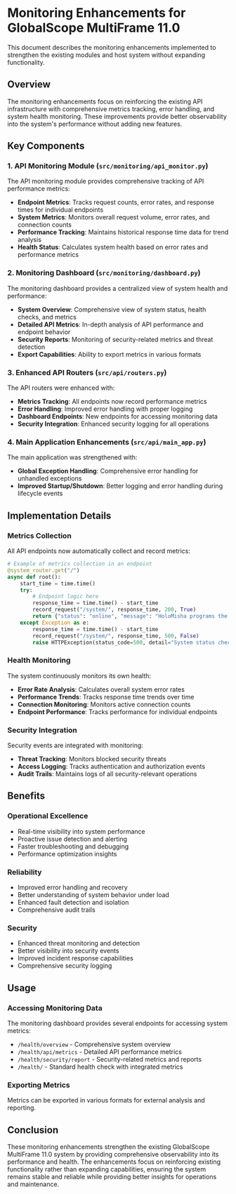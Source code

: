 # Monitoring Enhancements for GlobalScope MultiFrame 11.0

This document describes the monitoring enhancements implemented to strengthen the existing modules and host system without expanding functionality.

## Overview

The monitoring enhancements focus on reinforcing the existing API infrastructure with comprehensive metrics tracking, error handling, and system health monitoring. These improvements provide better observability into the system's performance without adding new features.

## Key Components

### 1. API Monitoring Module (`src/monitoring/api_monitor.py`)

The API monitoring module provides comprehensive tracking of API performance metrics:

- **Endpoint Metrics**: Tracks request counts, error rates, and response times for individual endpoints
- **System Metrics**: Monitors overall request volume, error rates, and connection counts
- **Performance Tracking**: Maintains historical response time data for trend analysis
- **Health Status**: Calculates system health based on error rates and performance metrics

### 2. Monitoring Dashboard (`src/monitoring/dashboard.py`)

The monitoring dashboard provides a centralized view of system health and performance:

- **System Overview**: Comprehensive view of system status, health checks, and metrics
- **Detailed API Metrics**: In-depth analysis of API performance and endpoint behavior
- **Security Reports**: Monitoring of security-related metrics and threat detection
- **Export Capabilities**: Ability to export metrics in various formats

### 3. Enhanced API Routers (`src/api/routers.py`)

The API routers were enhanced with:

- **Metrics Tracking**: All endpoints now record performance metrics
- **Error Handling**: Improved error handling with proper logging
- **Dashboard Endpoints**: New endpoints for accessing monitoring data
- **Security Integration**: Enhanced security logging for all operations

### 4. Main Application Enhancements (`src/api/main_app.py`)

The main application was strengthened with:

- **Global Exception Handling**: Comprehensive error handling for unhandled exceptions
- **Improved Startup/Shutdown**: Better logging and error handling during lifecycle events

## Implementation Details

### Metrics Collection

All API endpoints now automatically collect and record metrics:

```python
# Example of metrics collection in an endpoint
@system_router.get("/")
async def root():
    start_time = time.time()
    try:
        # Endpoint logic here
        response_time = time.time() - start_time
        record_request("/system/", response_time, 200, True)
        return {"status": "online", "message": "HoloMisha programs the universe!"}
    except Exception as e:
        response_time = time.time() - start_time
        record_request("/system/", response_time, 500, False)
        raise HTTPException(status_code=500, detail="System status check failed")
```

### Health Monitoring

The system continuously monitors its own health:

- **Error Rate Analysis**: Calculates overall system error rates
- **Performance Trends**: Tracks response time trends over time
- **Connection Monitoring**: Monitors active connection counts
- **Endpoint Performance**: Tracks performance for individual endpoints

### Security Integration

Security events are integrated with monitoring:

- **Threat Tracking**: Monitors blocked security threats
- **Access Logging**: Tracks authentication and authorization events
- **Audit Trails**: Maintains logs of all security-relevant operations

## Benefits

### Operational Excellence
- Real-time visibility into system performance
- Proactive issue detection and alerting
- Faster troubleshooting and debugging
- Performance optimization insights

### Reliability
- Improved error handling and recovery
- Better understanding of system behavior under load
- Enhanced fault detection and isolation
- Comprehensive audit trails

### Security
- Enhanced threat monitoring and detection
- Better visibility into security events
- Improved incident response capabilities
- Comprehensive security logging

## Usage

### Accessing Monitoring Data

The monitoring dashboard provides several endpoints for accessing system metrics:

- `/health/overview` - Comprehensive system overview
- `/health/api/metrics` - Detailed API performance metrics
- `/health/security/report` - Security-related metrics and reports
- `/health/` - Standard health check with integrated metrics

### Exporting Metrics

Metrics can be exported in various formats for external analysis and reporting.

## Conclusion

These monitoring enhancements strengthen the existing GlobalScope MultiFrame 11.0 system by providing comprehensive observability into its performance and health. The enhancements focus on reinforcing existing functionality rather than expanding capabilities, ensuring the system remains stable and reliable while providing better insights for operations and maintenance.